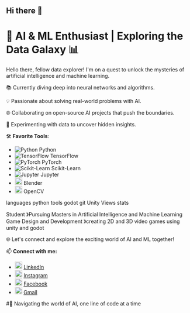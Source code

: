 ## Hi there 👋


# 🤖 AI & ML Enthusiast | Exploring the Data Galaxy 📊

Hello there, fellow data explorer! I'm on a quest to unlock the mysteries of artificial intelligence and machine learning.

📚 Currently diving deep into neural networks and algorithms.

💡 Passionate about solving real-world problems with AI.

🌐 Collaborating on open-source AI projects that push the boundaries.

🔬 Experimenting with data to uncover hidden insights.

🛠️ **Favorite Tools**:
- ![Python](https://www.python.org/static/community_logos/python-logo.png) Python
- ![TensorFlow](https://www.tensorflow.org/images/tf_logo_social.png) TensorFlow
- ![PyTorch](https://pytorch.org/assets/images/pytorch-logo.png) PyTorch
- ![Scikit-Learn](https://scikit-learn.org/stable/_static/scikit-learn-logo-small.png) Scikit-Learn
- ![Jupyter](https://jupyter.org/assets/main-logo.svg) Jupyter
- <img src="https://www.blender.org/img/logo.svg" alt="Blender" height="20"> Blender
- <img src="https://docs.opencv.org/4.5.2/opencv-logo.png" alt="OpenCV" height="20"> OpenCV

languages python     tools godot git Unity     Views stats

Student 》Pursuing Masters in Artificial Intelligence and Machine Learning
Game Design and Development 》creating 2D and 3D video games using unity and godot
   

🌐 Let's connect and explore the exciting world of AI and ML together!

📫 **Connect with me:**
- <img src="https://image.flaticon.com/icons/svg/174/174857.svg" alt="LinkedIn" height="20"> [LinkedIn](https://www.linkedin.com/in/sreekanth-ai/)
- <img src="https://i.imgur.com/PGn2y3H.png" alt="Instagram" height="20"> [Instagram](https://www.instagram.com/sreekanth.08)
- <img src="https://i.imgur.com/Wj7XOZ5.png" alt="Facebook" height="20"> [Facebook](https://www.facebook.com/sreekanth.subramanian.988/)
- <img src="https://i.imgur.com/abc123.png" alt="Gmail" height="20"> [Gmail](mailto:sreesubu77@gmail.com)

#🚀 Navigating the world of AI, one line of code at a time


